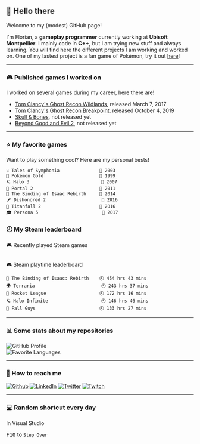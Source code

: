## 👋 Hello there

Welcome to my (modest) GitHub page!

I'm Florian, a **gameplay programmer** currently working at **Ubisoft Montpellier**. I mainly code in **C++**, but I am trying new stuff and always learning. 
You will find here the different projects I am working and worked on. One of my lastest project is a fan game of Pokémon, try it out [here](https://torresflo.github.io/Pokemon-Obsidian/)!

--------------------------------------

### 🎮 Published games I worked on
I worked on several games during my career, here there are!
- [Tom Clancy's Ghost Recon Wildlands](https://www.ubisoft.com/en-us/game/ghost-recon/breakpoint/wildlands), released March 7, 2017
- [Tom Clancy's Ghost Recon Breakpoint](https://www.ubisoft.com/en-us/game/ghost-recon/breakpoint), released October 4, 2019
- [Skull & Bones](https://www.ubisoft.com/en-us/game/skull-and-bones), not released yet
- [Beyond Good and Evil 2](https://www.ubisoft.com/en-us/game/beyond-good-and-evil-2), not released yet

--------------------------------------

### ⭐ My favorite games
Want to play something cool? Here are my personal bests!

```text
⚔️ Tales of Symphonia               📅 2003
🧬 Pokémon Gold                     📅 1999
🪐 Halo 3                           📅 2007
🌌 Portal 2                         📅 2011
🎲 The Binding of Isaac Rebirth     📅 2014
🗡️ Dishonored 2                     📅 2016
📡 Titanfall 2                      📅 2016
🎓 Persona 5                        📅 2017
```
### 🕘 My Steam leaderboard

<!-- steam-box-recent start -->
🎮 Recently played Steam games
```text

```
<!-- Powered by https://github.com/torresflo/steam-box-for-readme . -->
<!-- steam-box-recent end -->

<!-- steam-box-playtime start -->
🎮 Steam playtime leaderboard
```text
🎲 The Binding of Isaac: Rebirth    🕘 454 hrs 43 mins
🌍 Terraria                         🕘 243 hrs 37 mins
🚀 Rocket League                    🕘 172 hrs 16 mins
🪐 Halo Infinite                    🕘 146 hrs 46 mins
🎪 Fall Guys                        🕘 133 hrs 27 mins
```
<!-- Powered by https://github.com/torresflo/steam-box-for-readme . -->
<!-- steam-box-playtime end -->

--------------------------------------

### 📊 Some stats about my repositories

<img src="https://github-readme-stats.vercel.app/api?username=torresflo&theme=tokyonight&hide_border=0" alt="GitHub Profile"/>
<br>
<img src="https://github-readme-stats.vercel.app/api/top-langs/?username=torresflo&exclude_repo=Pokemon-Obsidian&theme=tokyonight&hide_border=0" alt="Favorite Languages"/>

--------------------------------------

### 📡 How to reach me
<a href="https://github.com/torresflo" target="_blank"><img alt="Github" src="https://img.shields.io/badge/github-%23121011.svg?style=for-the-badge&logo=github&logoColor=white" /></a>
<a href="https://www.linkedin.com/in/floriantorres/"><img alt="LinkedIn" src="https://img.shields.io/badge/linkedin-%230077B5.svg?style=for-the-badge&logo=linkedin&logoColor=white" /></a>
<a href="https://twitter.com/_torresflo_"><img alt="Twitter" src="https://img.shields.io/badge/twitter-%231DA1F2.svg?style=for-the-badge&logo=Twitter&logoColor=white" /></a>
<a href="https://www.twitch.tv/lamavocat"><img alt="Twitch" src="https://img.shields.io/badge/twitch-%239146FF.svg?style=for-the-badge&logo=Twitch&logoColor=white" /></a>

--------------------------------------

### 💻 Random shortcut every day

<!-- shortcut-box start -->
In Visual Studio

<kbd>F10</kbd> to `Step Over`
<!-- Powered by https://github.com/torresflo/Shortcut-Me. -->
<!-- shortcut-box end -->

